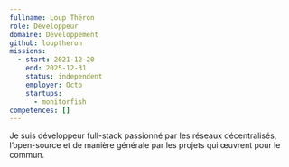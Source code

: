 ```yaml
---
fullname: Loup Théron
role: Développeur
domaine: Développement
github: louptheron
missions:
  - start: 2021-12-20
    end: 2025-12-31
    status: independent
    employer: Octo
    startups:
      - monitorfish
competences: []
---
```

Je suis développeur full-stack passionné par les réseaux décentralisés, l’open-source et de manière générale par les projets qui œuvrent pour le commun.